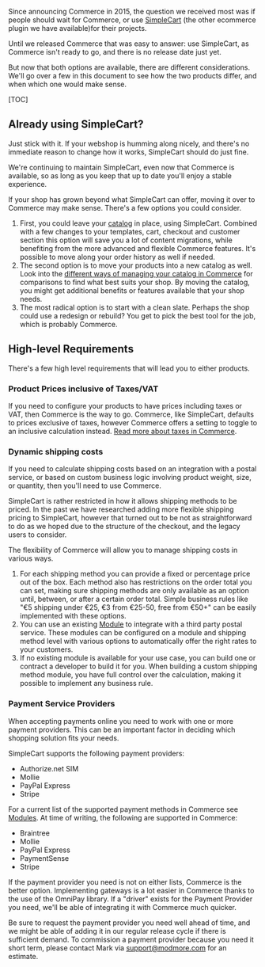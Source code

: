 Since announcing Commerce in 2015, the question we received most was if people should wait for Commerce, or use [SimpleCart](../../../SimpleCart) (the other ecommerce plugin we have available)for their projects. 

Until we released Commerce that was easy to answer: use SimpleCart, as Commerce isn't ready to go, and there is no release date just yet.

But now that both options are available, there are different considerations. We'll go over a few in this document to see how the two products differ, and when which one would make sense.

[TOC]

## Already using SimpleCart?

Just stick with it. If your webshop is humming along nicely, and there's no immediate reason to change how it works, SimpleCart should do just fine. 

We're continuing to maintain SimpleCart, even now that Commerce is available, so as long as you keep that up to date you'll enjoy a stable experience. 

If your shop has grown beyond what SimpleCart can offer, moving it over to Commerce may make sense. There's a few options you could consider. 

1. First, you could leave your [catalog](../Product_Catalog) in place, using SimpleCart. Combined with a few changes to your templates, cart, checkout and customer section this option will save you a lot of content migrations, while benefiting from the more advanced and flexible Commerce features. It's possible to move along your order history as well if needed. 
2. The second option is to move your products into a new catalog as well. Look into the [different ways of managing your catalog in Commerce](../Product_Catalog) for comparisons to find what best suits your shop. By moving the catalog, you might get additional benefits or features available that your shop needs. 
3. The most radical option is to start with a clean slate. Perhaps the shop could use a redesign or rebuild? You get to pick the best tool for the job, which is probably Commerce. 

## High-level Requirements

There's a few high level requirements that will lead you to either products. 

### Product Prices inclusive of Taxes/VAT

If you need to configure your products to have prices including taxes or VAT, then Commerce is the way to go. Commerce, like SimpleCart, defaults to prices exclusive of taxes, however Commerce offers a setting to toggle to an inclusive calculation instead. [Read more about taxes in Commerce](../Taxes).

### Dynamic shipping costs

If you need to calculate shipping costs based on an integration with a postal service, or based on custom business logic involving product weight, size, or quantity, then you'll need to use Commerce.

SimpleCart is rather restricted in how it allows shipping methods to be priced. In the past we have researched adding more flexible shipping pricing to SimpleCart, however that turned out to be not as straightforward to do as we hoped due to the structure of the checkout, and the legacy users to consider. 

The flexibility of Commerce will allow you to manage shipping costs in various ways.

1. For each shipping method you can provide a fixed or percentage price out of the box. Each method also has restrictions on the order total you can set, making sure shipping methods are only available as an option until, between, or after a certain order total. Simple business rules like "€5 shipping under €25, €3 from €25-50, free from €50+" can be easily implemented with these options. 
2. You can use an existing [Module](Modules) to integrate with a third party postal service. These modules can be configured on a module and shipping method level with various options to automatically offer the right rates to your customers. 
3. If no existing module is available for your use case, you can build one or contract a developer to build it for you. When building a custom shipping method module, you have full control over the calculation, making it possible to implement any business rule. 

### Payment Service Providers

When accepting payments online you need to work with one or more payment providers. This can be an important factor in deciding which shopping solution fits your needs. 

SimpleCart supports the following payment providers:

- Authorize.net SIM
- Mollie
- PayPal Express
- Stripe

For a current list of the supported payment methods in Commerce see [Modules](../Modules). At time of writing, the following are supported in Commerce:

- Braintree
- Mollie
- PayPal Express
- PaymentSense
- Stripe

If the payment provider you need is not on either lists, Commerce is the better option. Implementing gateways is a lot easier in Commerce thanks to the use of the OmniPay library. If a "driver" exists for the Payment Provider you need, we'll be able of integrating it with Commerce much quicker. 

Be sure to request the payment provider you need well ahead of time, and we might be able of adding it in our regular release cycle if there is sufficient demand. To commission a payment provider because you need it short term, please contact Mark via support@modmore.com for an estimate. 


